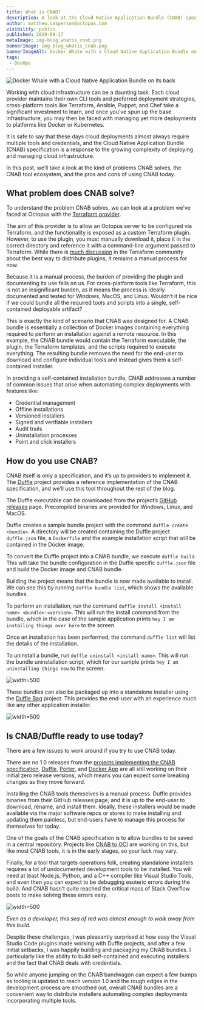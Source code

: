 ```yaml
---
title: What is CNAB?
description: A look at the Cloud Native Application Bundle (CNAB) specification, what problems it solves, and the pros and cons of the tooling.
author: matthew.casperson@octopus.com
visibility: public
published: 2019-09-17
metaImage: img-blog_whatis_cnab.png
bannerImage: img-blog_whatis_cnab.png
bannerImageAlt: Docker Whale with a Cloud Native Application Bundle on its back
tags:
 - DevOps
---
```


![Docker Whale with a Cloud Native Application Bundle on its back](img-blog_whatis_cnab.png)

Working with cloud infrastructure can be a daunting task. Each cloud provider maintains their own CLI tools and preferred deployment strategies, cross-platform tools like Terraform, Ansible, Puppet, and Chef take a significant investment to learn, and once you’ve spun up the base infrastructure, you may then be faced with managing yet more deployments to platforms like Docker or Kubernetes.

It is safe to say that these days cloud deployments almost always require multiple tools and credentials, and the Cloud Native Application Bundle (CNAB) specification is a response to the growing complexity of deploying and managing cloud infrastructure.

In this post, we’ll take a look at the kind of problems CNAB solves, the CNAB tool ecosystem, and the pros and cons of using CNAB today.

## What problem does CNAB solve?

To understand the problem CNAB solves, we can look at a problem we’ve faced at Octopus with the [Terraform provider](https://github.com/OctopusDeploy/terraform-provider-octopusdeploy).

The aim of this provider is to allow an Octopus server to be configured via Terraform, and the functionality is exposed as a custom Terraform plugin. However, to use the plugin, you must manually download it, place it in the correct directory and reference it with a command-line argument passed to Terraform. While there is [much discussion](https://github.com/hashicorp/terraform/issues/15252) in the Terraform community about the best way to distribute plugins, it remains a manual process for now.

Because it is a manual process, the burden of providing the plugin and documenting its use falls on us. For cross-platform tools like Terraform, this is not an insignificant burden, as it means the process is ideally documented and tested for Windows, MacOS, and Linux. Wouldn’t it be nice if we could bundle all the required tools and scripts into a single, self-contained deployable artifact?

This is exactly the kind of scenario that CNAB was designed for. A CNAB bundle is essentially a collection of Docker images containing everything required to perform an installation against a remote resource. In this example, the CNAB bundle would contain the Terraform executable, the plugin, the Terraform templates, and the scripts required to execute everything. The resulting bundle removes the need for the end-user to download and configure individual tools and instead gives them a self-contained installer.

In providing a self-contained installation bundle, CNAB addresses a number of common issues that arise when automating complex deployments with features like:

* Credential management
* Offline installations
* Versioned installers
* Signed and verifiable installers
* Audit trails
* Uninstallation processes
* Point and click installers

## How do you use CNAB?

CNAB itself is only a specification, and it’s up to providers to implement it. The [Duffle](https://github.com/deislabs/duffle) project provides a reference implementation of the CNAB specification, and we’ll use this tool throughout the rest of the blog.

The Duffle executable can be downloaded from the project’s [GitHub releases](https://github.com/deislabs/duffle/releases) page. Precompiled binaries are provided for Windows, Linux, and MacOS.

Duffle creates a sample bundle project with the command `duffle create <bundle>`. A directory will be created containing the Duffle project `duffle.json` file, a `Dockerfile` and the example installation script that will be contained in the Docker image.

To convert the Duffle project into a CNAB bundle, we execute `duffle build`. This will take the bundle configuration in the Duffle specific `duffle.json` file and build the Docker image and CNAB bundle.

Building the project means that the bundle is now made available to install. We can see this by running `duffle bundle list`, which shows the available bundles.

To perform an installation, run the command `duffle install <install name> <bundle>:<version>`. This will run the install command from the bundle, which in the case of the sample application prints `hey I am installing things over here` to the screen.

Once an installation has been performed, the command `duffle list` will list the details of the installation.

To uninstall a bundle, run `duffle uninstall <install name>`. This will run the bundle uninstallation script, which for our sample prints `hey I am uninstalling things now` to the screen.

![](demo.svg "width=500")

These bundles can also be packaged up into a standalone installer using the [Duffle Bag](https://github.com/deislabs/duffle-bag) project. This provides the end-user with an experience much like any other application installer.

![](gui-installer.png "width=500")

## Is CNAB/Duffle ready to use today?

There are a few issues to work around if you try to use CNAB today.

There are no 1.0 releases from the [projects implementing the CNAB specification](https://cnab.io/community-projects/). [Duffle](https://duffle.sh/), [Porter](https://porter.sh), and [Docker App](https://github.com/docker/app) are all still working on their initial zero release versions, which means you can expect some breaking changes as they move forward.

Installing the CNAB tools themselves is a manual process. Duffle provides binaries from their GitHub releases page, and it is up to the end-user to download, rename, and install them. Ideally, these installers would be made available via the major software repos or stores to make installing and updating them painless, but end-users have to manage this process for themselves for today.

One of the goals of the CNAB specification is to allow bundles to be saved in a central repository. Projects like [CNAB to OCI](https://github.com/docker/cnab-to-oci) are working on this, but like most CNAB tools, it is in the early stages, so your luck may vary.

Finally, for a tool that targets operations folk, creating standalone installers requires a lot of undocumented development tools to be installed. You will need at least Node.js, Python, and a C++ compiler like Visual Studio Tools, and even then you can expect to be debugging esoteric errors during the build. And CNAB hasn’t quite reached the critical mass of Stack Overflow posts to make solving these errors easy.

![](build-errors.png "width=500")

*Even as a developer, this sea of red was almost enough to walk away from this build.*

Despite these challenges, I was pleasantly surprised at how easy the Visual Studio Code plugins made working with Duffle projects, and after a few initial setbacks, I was happily building and packaging my CNAB bundles. I particularly like the ability to build self-contained and executing installers and the fact that CNAB deals with credentials.

So while anyone jumping on the CNAB bandwagon can expect a few bumps as tooling is updated to reach version 1.0 and the rough edges in the development process are smoothed out, overall CNAB bundles are a convenient way to distribute installers automating complex deployments incorporating multiple tools.
